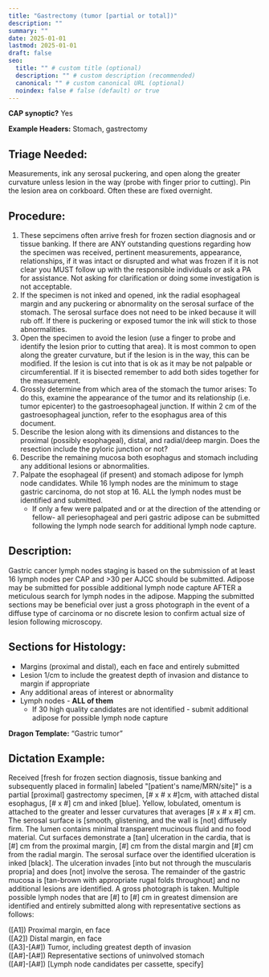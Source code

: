 ```yaml
---
title: "Gastrectomy (tumor [partial or total])"
description: ""
summary: ""
date: 2025-01-01
lastmod: 2025-01-01
draft: false
seo:
  title: "" # custom title (optional)
  description: "" # custom description (recommended)
  canonical: "" # custom canonical URL (optional)
  noindex: false # false (default) or true
---
```

**CAP synoptic?** Yes

**Example Headers:**
Stomach, gastrectomy

## Triage Needed:
Measurements, ink any serosal puckering, and open along the greater curvature unless lesion in the way (probe with finger prior to cutting). Pin the lesion area on corkboard. Often these are fixed overnight.

## Procedure: 
1. These sepcimens often arrive fresh for frozen section diagnosis and or tissue banking. If there are ANY outstanding questions regarding how the specimen was received, pertinent measurements, appearance, relationships, if it was intact or disrupted and what was frozen if it is not clear you MUST follow up with the responsible individuals or ask a PA for assistance. Not asking for clarification or doing some investigation is not acceptable. 
2. If the specimen is not inked and opened, ink the radial esophageal margin and any puckering or abnormality on the serosal surface of the stomach. The serosal surface does not need to be inked because it will rub off. If there is puckering or exposed tumor the ink will stick to those abnormalities.
3. Open the specimen to avoid the lesion (use a finger to probe and identify the lesion prior to cutting that area). It is most common to open along the greater curvature, but if the lesion is in the way, this can be modified. If the lesion is cut into that is ok as it may be not palpable or circumferential. If it is bisected remember to add both sides together for the measurement. 
4. Grossly determine from which area of the stomach the tumor arises: To do this, examine the appearance of the tumor and its relationship (i.e. tumor epicenter) to the gastroesophageal junction.  If within 2 cm of the gastroesophageal junction, refer to the esophagus area of this document.
5. Describe the lesion along with its dimensions and distances to the proximal (possibly esophageal), distal, and radial/deep margin. Does the resection include the pyloric junction or not?
6. Describe the remaining mucosa both esophagus and stomach including any additional lesions or abnormalities.
7. Palpate the esophageal (if present) and stomach adipose for lymph node candidates. While 16 lymph nodes are the minimum to stage gastric carcinoma, do not stop at 16. ALL the lymph nodes must be identified and submitted.
   - If only a few were palpated and or at the direction of the attending or fellow- all periesophageal and peri gastric adipose can be submitted following the lymph node search for additional lymph node capture.

## Description:
Gastric cancer lymph nodes staging is based on the submission of at least 16 lymph nodes per CAP and >30 per AJCC should be submitted. Adipose may be submitted for possible additional lymph node capture AFTER a meticulous search for lymph nodes in the adipose. Mapping the submitted sections may be beneficial over just a gross photograph in the event of a diffuse type of carcinoma or no discrete lesion to confirm actual size of lesion following microscopy. 

## Sections for Histology:
- Margins (proximal and distal), each en face and entirely submitted
- Lesion 1/cm to include the greatest depth of invasion and distance to margin if appropriate
- Any additional areas of interest or abnormality
- Lymph nodes - **ALL of them**
  - If 30 high quality candidates are not identified - submit additional adipose for possible lymph node capture

**Dragon Template:** “Gastric tumor”

## Dictation Example: 
Received [fresh for frozen section diagnosis, tissue banking and subsequently placed in formalin] labeled "[patient's name/MRN/site]" is a partial [proximal] gastrectomy specimen, [# x # x #]cm, with attached distal esophagus, [# x #] cm and inked [blue]. Yellow, lobulated, omentum is attached to the greater and lesser curvatures that averages [# x # x #] cm. The serosal surface is [smooth, glistening, and the wall is [not] diffusely firm.  The lumen contains minimal transparent mucinous fluid and no food material. Cut surfaces demonstrate a [tan] ulceration in the cardia, that is [#] cm from the proximal margin, [#] cm from the distal margin and [#] cm from the radial margin. The serosal surface over the identified ulceration is inked [black].  The ulceration invades [into but not through the muscularis propria] and does [not] involve the serosa. The remainder of the gastric mucosa is [tan-brown with appropriate rugal folds throughout] and no additional lesions are identified.  A gross photograph is taken. Multiple possible lymph nodes that are [#] to [#] cm in greatest dimension are identified and entirely submitted along with representative sections as follows:

([A1]) Proximal margin, en face</br>
([A2]) Distal margin, en face</br>
([A3]-[A#]) Tumor, including greatest depth of invasion</br>
([A#]-[A#]) Representative sections of uninvolved stomach</br>
([A#]-[A#]) [Lymph node candidates per cassette, specify]</br>